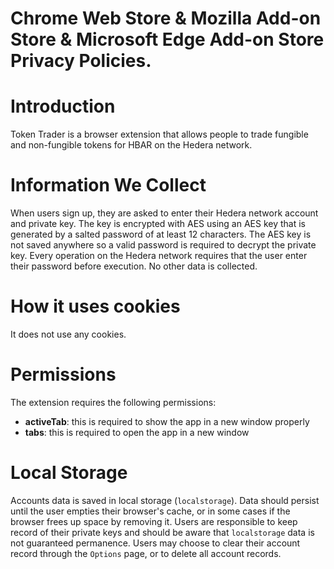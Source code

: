 Chrome Web Store & Mozilla Add-on Store & Microsoft Edge Add-on Store Privacy Policies.
=======================================================================================

Introduction
============

Token Trader is a browser extension that allows people to trade fungible and
non-fungible tokens for HBAR on the Hedera network.

Information We Collect
======================

When users sign up, they are asked to enter their Hedera network account and private key. The key is encrypted with AES using an AES key that is generated by a salted password of at least 12 characters. The AES key is not saved anywhere so a valid password is required to decrypt the private key. Every operation on the Hedera network requires that the user enter their password before execution. No other data is collected.

How it uses cookies
===================

It does not use any cookies.

Permissions
===========

The extension requires the following permissions:
- __activeTab__: this is required to show the app in a new window properly
- __tabs__: this is required to open the app in a new window

Local Storage
=============

Accounts data is saved in local storage (`localstorage`). Data should persist until the user empties their browser's cache, or in some cases if the browser frees up space by removing it. Users are responsible to keep record of their private keys and should be aware that `localstorage` data is not guaranteed permanence. Users may choose to clear their account record through the `Options` page, or to delete all account records.
